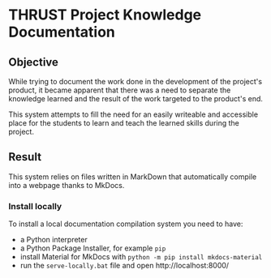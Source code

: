 # THRUST Project Knowledge Documentation
## Objective
While trying to document the work done in the development of the project's product,
it became apparent that there was a need to separate the knowledge learned and the
result of the work targeted to the product's end.

This system attempts to fill the need for an easily writeable and accessible place
for the students to learn and teach the learned skills during the project.

## Result
This system relies on files written in MarkDown that automatically compile into
a webpage thanks to MkDocs.

### Install locally
To install a local documentation compilation system you need to have:
- a Python interpreter
- a Python Package Installer, for example `pip`
- install Material for MkDocs with `python -m pip install mkdocs-material`
- run the `serve-locally.bat` file and open http://localhost:8000/
